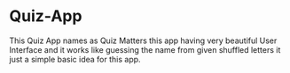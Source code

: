 # Quiz-App
This Quiz App names as Quiz Matters this app having very beautiful User Interface and it works like guessing the name from given shuffled letters it just a simple basic idea for this app. 
